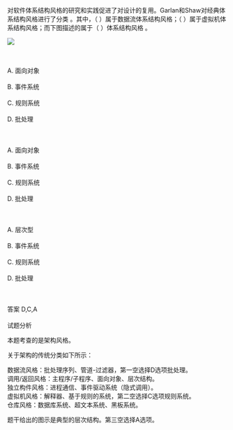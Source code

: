 <div class="detail lh2"><p>对软件体系结构风格的研究和实践促进了对设计的复用。Garlan和Shaw对经典体系结构风格进行了分类 。其中，（ ）属于数据流体系结构风格；（ ）属于虚拟机体系结构风格；而下图描述的属于（ ）体系结构风格 。<br/></p><p><img src="https://img.kuaiwenyun.com/images/shiti/2021-05/830/scvPRay5Cv.png" style="max-width: 100%;"/><br/></p><br/><br/>A. 面向对象<br/><br/>B. 事件系统<br/><br/>C. 规则系统<br/><br/>D. 批处理<br/><br/><br/><br/>A. 面向对象<br/><br/>B. 事件系统<br/><br/>C. 规则系统<br/><br/>D. 批处理<br/><br/><br/><br/>A. 层次型<br/><br/>B. 事件系统<br/><br/>C. 规则系统<br/><br/>D. 批处理<br/><br/><br/><br/>答案 D,C,A<br/><br/>试题分析<br/><p></p><p>本题考查的是架构风格。</p><p>关于架构的传统分类如下所示：</p><p>数据流风格：批处理序列、管道-过滤器，第一空选择D选项批处理。<br/> 调用/返回风格：主程序/子程序、面向对象、层次结构。<br/> 独立构件风格：进程通信、事件驱动系统（隐式调用）。<br/> 虚拟机风格：解释器、基于规则的系统，第二空选择C选项规则系统。<br/> 仓库风格：数据库系统、超文本系统、黑板系统。</p><p>题干给出的图示是典型的层次结构。第三空选择A选项。</p></div>